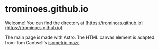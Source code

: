 # trominoes.github.io
Welcome! You can find the directory at [https://trominoes.github.io](https://trominoes.github.io).

The main page is made with Astro. The HTML canvas element is adapted from Tom Cantwell's [isometric maze](https://cantwell-tom.medium.com/isometric-maze-on-html-canvas-c560afb8430a).
